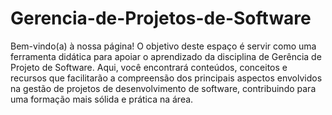# Gerencia-de-Projetos-de-Software
Bem-vindo(a) à nossa página! O objetivo deste espaço é servir como uma ferramenta didática para apoiar o aprendizado da disciplina de Gerência de Projeto de Software. Aqui, você encontrará conteúdos, conceitos e recursos que facilitarão a compreensão dos principais aspectos envolvidos na gestão de projetos de desenvolvimento de software, contribuindo para uma formação mais sólida e prática na área.
